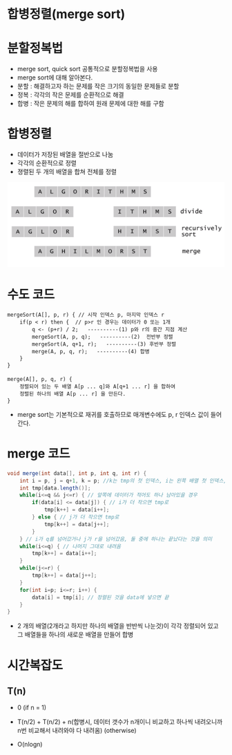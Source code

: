 # 합병정렬(merge sort)

# 분할정복법

- merge sort, quick sort 공통적으로 분할정복법을 사용
- merge sort에 대해 알아본다.
- 분할 : 해결하고자 하는 문제를 작은 크기의 동일한 문제들로 분할
- 정복 : 각각의 작은 문제를 순환적으로 해결
- 합병 : 작은 문제의 해를 합하여 원래 문제에 대한 해를 구함



# 합병정렬

- 데이터가 저장된 배열을 절반으로 나눔
- 각각의 순환적으로 정렬
- 졍렬된 두 개의 배열을 합쳐 전체를 정렬 

![sort_5](images/sort_5.PNG)



# 수도 코드

```
mergeSort(A[], p, r) { // 시작 인덱스 p, 마지막 인덱스 r
	if(p < r) then {  // p>r 인 경우는 데이터가 0 또는 1개
		q <- (p+r) / 2;   ----------(1) p와 r의 중간 지점 계산 
		mergeSort(A, p, q);   ----------(2)  전반부 정렬
		mergeSort(A, q+1, r);   ----------(3) 후반부 정렬
		merge(A, p, q, r);   ----------(4) 합병
	}
}

merge(A[], p, q, r) {
	정렬되어 있는 두 배열 A[p ... q]와 A[q+1 ... r] 을 합하여
	정렬된 하나의 배열 A[p ... r] 을 만든다.
}
```

- merge sort는 기본적으로 재귀를 호출하므로 매개변수에도 p, r 인덱스 값이 들어간다.



# merge 코드

```java
void merge(int data[], int p, int q, int r) {
	int i = p, j = q+1, k = p; //k는 tmp의 첫 인덱스, i는 왼쪽 배열 첫 인덱스, j는 오른쪽 배열 첫 인덱스
	int tmp[data.length()];
	while(i<=q && j<=r) { // 앞쪽에 데이터가 적어도 하나 남아있을 경우
		if(data[i] <= data[j]) { // i가 더 작으면 tmp로
			tmp[k++] = data[i++];
		} else { // j가 더 작으면 tmp로
			tmp[k++] = data[j++];
		}
	} // i가 q를 넘어갔거나 j가 r을 넘어갔음, 둘 중에 하나는 끝났다는 것을 의미
	while(i<=q) { // 나머지 그대로 내려옴
		tmp[k++] = data[i++];
	}
	while(j<=r) {
		tmp[k++] = data[j++];
	}
	for(int i=p; i<=r; i++) {
		data[i] = tmp[i]; // 정렬된 것을 data에 넣으면 끝
	}
}
```

- 2 개의 배열(2개라고 하지만 하나의 배열을 반반씩 나눈것)이 각각 정렬되어 있고 그 배열들을 하나의 새로운 배열을 만들어 합병

# 시간복잡도

## T(n)

- 0 (if n = 1)
- T(n/2) + T(n/2) + n(합병시, 데이터 갯수가 n개이니 비교하고 하나씩 내려오니까 n번 비교해서 내려와야 다 내려옴) (otherwise)

- O(nlogn)

